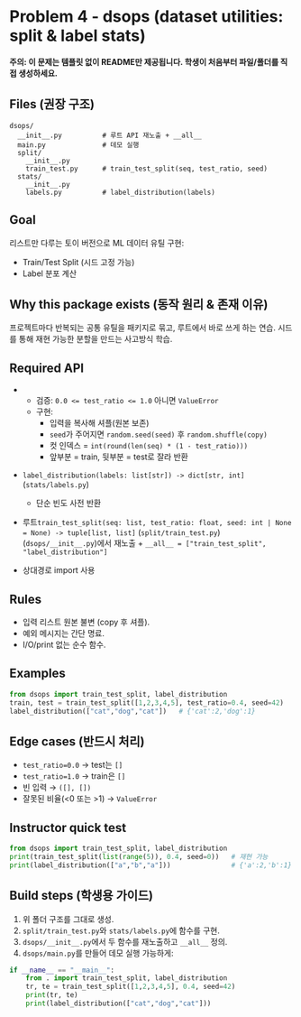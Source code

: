 # Problem 4 - dsops (dataset utilities: split & label stats)

**주의: 이 문제는 템플릿 없이 README만 제공됩니다. 학생이 처음부터 파일/폴더를 직접 생성하세요.**

## Files (권장 구조)
```
dsops/
  __init__.py          # 루트 API 재노출 + __all__
  main.py              # 데모 실행
  split/
    __init__.py
    train_test.py      # train_test_split(seq, test_ratio, seed)
  stats/
    __init__.py
    labels.py          # label_distribution(labels)
```

## Goal
리스트만 다루는 토이 버전으로 ML 데이터 유틸 구현:
- Train/Test Split (시드 고정 가능)
- Label 분포 계산

## Why this package exists (동작 원리 & 존재 이유)
프로젝트마다 반복되는 공통 유틸을 패키지로 묶고, 루트에서 바로 쓰게 하는 연습.
시드를 통해 재현 가능한 분할을 만드는 사고방식 학습.

## Required API
- 
  - 검증: `0.0 <= test_ratio <= 1.0` 아니면 `ValueError`
  - 구현:
    - 입력을 복사해 셔플(원본 보존)
    - `seed`가 주어지면 `random.seed(seed)` 후 `random.shuffle(copy)`
    - 컷 인덱스 = `int(round(len(seq) * (1 - test_ratio)))`
    - 앞부분 = train, 뒷부분 = test로 잘라 반환

- `label_distribution(labels: list[str]) -> dict[str, int]` (`stats/labels.py`)
  - 단순 빈도 사전 반환

- 루트`train_test_split(seq: list, test_ratio: float, seed: int | None = None) -> tuple[list, list]` (`split/train_test.py`)(`dsops/__init__.py`)에서 재노출 + `__all__ = ["train_test_split", "label_distribution"]`
- 상대경로 import 사용

## Rules
- 입력 리스트 원본 불변 (copy 후 셔플).
- 예외 메시지는 간단 명료.
- I/O/print 없는 순수 함수.

## Examples
```python
from dsops import train_test_split, label_distribution
train, test = train_test_split([1,2,3,4,5], test_ratio=0.4, seed=42)
label_distribution(["cat","dog","cat"])   # {'cat':2,'dog':1}
```

## Edge cases (반드시 처리)
- `test_ratio=0.0` → test는 `[]`
- `test_ratio=1.0` → train은 `[]`
- 빈 입력 → `([], [])`
- 잘못된 비율(<0 또는 >1) → `ValueError`

## Instructor quick test
```python
from dsops import train_test_split, label_distribution
print(train_test_split(list(range(5)), 0.4, seed=0))   # 재현 가능
print(label_distribution(["a","b","a"]))               # {'a':2,'b':1}
```

## Build steps (학생용 가이드)
1. 위 폴더 구조를 그대로 생성.
2. `split/train_test.py`와 `stats/labels.py`에 함수를 구현.
3. `dsops/__init__.py`에서 두 함수를 재노출하고 `__all__` 정의.
4. `dsops/main.py`를 만들어 데모 실행 가능하게:

```python
if __name__ == "__main__":
    from . import train_test_split, label_distribution
    tr, te = train_test_split([1,2,3,4,5], 0.4, seed=42)
    print(tr, te)
    print(label_distribution(["cat","dog","cat"]))
```